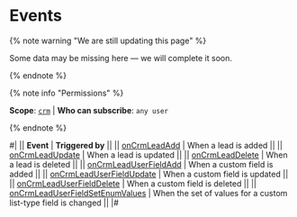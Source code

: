 # Events

{% note warning "We are still updating this page" %}

Some data may be missing here — we will complete it soon.

{% endnote %}

{% note info "Permissions" %}

**Scope**: [`crm`](../../../scopes/permissions.md) | **Who can subscribe**: `any user`

{% endnote %}

#|
|| **Event** | **Triggered by** ||
|| [onCrmLeadAdd](./on-crm-lead-add.md) | When a lead is added ||
|| [onCrmLeadUpdate](./on-crm-lead-update.md) | When a lead is updated ||
|| [onCrmLeadDelete](./on-crm-lead-delete.md) | When a lead is deleted ||
|| [onCrmLeadUserFieldAdd](./on-crm-lead-user-field-add.md) | When a custom field is added ||
|| [onCrmLeadUserFieldUpdate](./on-crm-lead-user-field-update.md) | When a custom field is updated ||
|| [onCrmLeadUserFieldDelete](./on-crm-lead-user-field-delete.md) | When a custom field is deleted ||
|| [onCrmLeadUserFieldSetEnumValues](./on-crm-lead-user-field-set-enum-values.md) | When the set of values for a custom list-type field is changed ||
|#